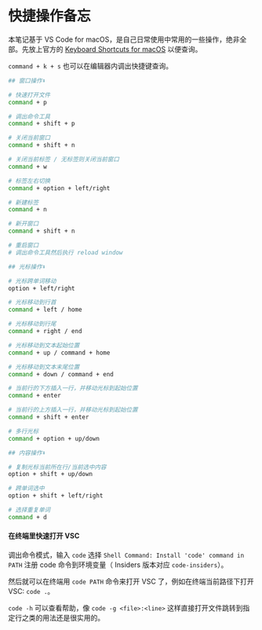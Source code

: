 # 快捷操作备忘

本笔记基于 VS Code for macOS，是自己日常使用中常用的一些操作，绝非全部。先放上官方的 [Keyboard Shortcuts for macOS](https://code.visualstudio.com/shortcuts/keyboard-shortcuts-macos.pdf) 以便查询。

`command + k + s` 也可以在编辑器内调出快捷键查询。

```bash
## 窗口操作⬇️

# 快速打开文件
command + p

# 调出命令工具
command + shift + p

# 关闭当前窗口
command + shift + n

# 关闭当前标签 / 无标签则关闭当前窗口
command + w

# 标签左右切换
command + option + left/right

# 新建标签
command + n

# 新开窗口
command + shift + n

# 重启窗口
# 调出命令工具然后执行 reload window

## 光标操作⬇️

# 光标跨单词移动
option + left/right

# 光标移动到行首
command + left / home

# 光标移动到行尾
command + right / end

# 光标移动到文本起始位置
command + up / command + home

# 光标移动到文本末尾位置
command + down / command + end

# 当前行的下方插入一行，并移动光标到起始位置
command + enter

# 当前行的上方插入一行，并移动光标到起始位置
command + shift + enter

# 多行光标
command + option + up/down

## 内容操作⬇️

# 复制光标当前所在行/当前选中内容
option + shift + up/down

# 跨单词选中
option + shift + left/right

# 选择重复单词
command + d

```

#### 在终端里快速打开 VSC

调出命令模式，输入 `code` 选择 `Shell Command: Install 'code' command in PATH` 注册 code 命令到环境变量（ Insiders 版本对应 `code-insiders`）。

然后就可以在终端用 `code PATH` 命令来打开 VSC 了，例如在终端当前路径下打开 VSC: `code .`。

`code -h` 可以查看帮助，像 `code -g <file>:<line>` 这样直接打开文件跳转到指定行之类的用法还是很实用的。
